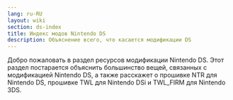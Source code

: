 ```yaml
---
lang: ru-RU
layout: wiki
section: ds-index
title: Индекс модов Nintendo DS
description: Объяснение всего, что касается модификации DS
---
```


Добро пожаловать в раздел ресурсов модификации Nintendo DS. Этот раздел постарается объяснить большинство вещей, связанных с модификацией Nintendo DS, а также расскажет о прошивке NTR для Nintendo DS, прошивке TWL для Nintendo DSi и TWL_FIRM для Nintendo 3DS.
